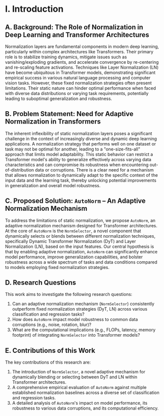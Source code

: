# I. Introduction

## A. Background: The Role of Normalization in Deep Learning and Transformer Architectures
Normalization layers are fundamental components in modern deep learning, particularly within complex architectures like Transformers. Their primary role is to stabilize training dynamics, mitigate issues such as vanishing/exploding gradients, and accelerate convergence by re-centering and re-scaling feature activations. Techniques like Layer Normalization (LN) have become ubiquitous in Transformer models, demonstrating significant empirical success in various natural language processing and computer vision tasks. However, these fixed normalization strategies often present limitations. Their static nature can hinder optimal performance when faced with diverse data distributions or varying task requirements, potentially leading to suboptimal generalization and robustness.

## B. Problem Statement: Need for Adaptive Normalization in Transformers
The inherent inflexibility of static normalization layers poses a significant challenge in the context of increasingly diverse and dynamic deep learning applications. A normalization strategy that performs well on one dataset or task may not be optimal for another, leading to a "one-size-fits-all" approach that limits model adaptability. This static behavior can restrict a Transformer model's ability to generalize effectively across varying data characteristics and can compromise its robustness when encountering out-of-distribution data or corruptions. There is a clear need for a mechanism that allows normalization to dynamically adapt to the specific context of the input data and the learning task, thereby unlocking potential improvements in generalization and overall model robustness.

## C. Proposed Solution: `AutoNorm` – An Adaptive Normalization Mechanism
To address the limitations of static normalization, we propose `AutoNorm`, an adaptive normalization mechanism designed for Transformer architectures. At the core of `AutoNorm` is the `NormSelector`, a novel component that dynamically selects or blends between different normalization techniques, specifically Dynamic Transformer Normalization (DyT) and Layer Normalization (LN), based on the input features. Our central hypothesis is that by enabling adaptive normalization, `AutoNorm` can significantly enhance model performance, improve generalization capabilities, and bolster robustness across a wide spectrum of tasks and data conditions compared to models employing fixed normalization strategies.

## D. Research Questions
This work aims to investigate the following research questions:
1.  Can an adaptive normalization mechanism (`NormSelector`) consistently outperform fixed normalization strategies (DyT, LN) across various classification and regression tasks?
2.  How does `AutoNorm` impact model robustness to common data corruptions (e.g., noise, rotation, blur)?
3.  What are the computational implications (e.g., FLOPs, latency, memory footprint) of integrating `NormSelector` into Transformer models?

## E. Contributions of this Work
The key contributions of this research are:
1.  The introduction of `NormSelector`, a novel adaptive mechanism for dynamically blending or selecting between DyT and LN within Transformer architectures.
2.  A comprehensive empirical evaluation of `AutoNorm` against multiple established normalization baselines across a diverse set of classification and regression tasks.
3.  A detailed analysis of `AutoNorm`'s impact on model performance, its robustness to various data corruptions, and its computational efficiency.